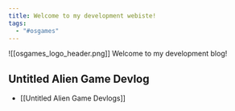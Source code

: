 ```yaml
---
title: Welcome to my development webiste!
tags:
  - "#osgames"
---
```

![[osgames_logo_header.png]]
Welcome to my development blog!


## Untitled Alien Game Devlog
- [[Untitled Alien Game Devlogs]]